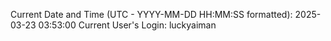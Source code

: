 Current Date and Time (UTC - YYYY-MM-DD HH:MM:SS formatted): 2025-03-23 03:53:00
Current User's Login: luckyaiman
